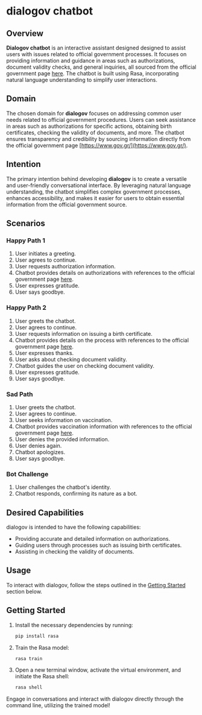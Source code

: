 # dialogov chatbot

## Overview

**Dialogov chatbot** is an interactive assistant designed designed to assist users with issues related to official government processes. It focuses on providing information and guidance in areas such as authorizations, document validity checks, and general inquiries, all sourced from the official government page [here](https://www.gov.gr/). The chatbot is built using Rasa, incorporating natural language understanding to simplify user interactions.

## Domain

The chosen domain for **dialogov** focuses on addressing common user needs related to official government procedures. Users can seek assistance in areas such as authorizations for specific actions, obtaining birth certificates, checking the validity of documents, and more. The chatbot ensures transparency and credibility by sourcing information directly from the official government page [https://www.gov.gr/](https://www.gov.gr/).

## Intention

The primary intention behind developing **dialogov** is to create a versatile and user-friendly conversational interface. By leveraging natural language understanding, the chatbot simplifies complex government processes, enhances accessibility, and makes it easier for users to obtain essential information from the official government source.

## Scenarios

### Happy Path 1

1. User initiates a greeting.
2. User agrees to continue.
3. User requests authorization information.
4. Chatbot provides details on authorizations with references to the official government page [here](https://www.gov.gr/en/ipiresies/polites-kai-kathemerinoteta/psephiaka-eggrapha-gov-gr/ekdose-exousiodoteses).
5. User expresses gratitude.
6. User says goodbye.

### Happy Path 2

1. User greets the chatbot.
2. User agrees to continue.
3. User requests information on issuing a birth certificate.
4. Chatbot provides details on the process with references to the official government page [here](https://www.gov.gr/en/ipiresies/oikogeneia/gennese/pistopoietiko-genneses).
5. User expresses thanks.
6. User asks about checking document validity.
7. Chatbot guides the user on checking document validity.
8. User expresses gratitude.
9. User says goodbye.

### Sad Path

1. User greets the chatbot.
2. User agrees to continue.
3. User seeks information on vaccination.
4. Chatbot provides vaccination information with references to the official government page [here](https://www.gov.gr/en/ipiresies/ugeia-kai-pronoia/koronoios-covid-19/pistopoietiko-emboliasmou).
5. User denies the provided information.
6. User denies again.
7. Chatbot apologizes.
8. User says goodbye.

### Bot Challenge

1. User challenges the chatbot's identity.
2. Chatbot responds, confirming its nature as a bot.

## Desired Capabilities

dialogov is intended to have the following capabilities:

- Providing accurate and detailed information on authorizations.
- Guiding users through processes such as issuing birth certificates.
- Assisting in checking the validity of documents.

## Usage

To interact with dialogov, follow the steps outlined in the [Getting Started](#getting-started) section below.

## Getting Started

1. Install the necessary dependencies by running:

    ```bash
    pip install rasa
    ```

2. Train the Rasa model:

    ```bash
    rasa train
    ```

3. Open a new terminal window, activate the virtual environment, and initiate the Rasa shell:

    ```bash
    rasa shell
    ```

Engage in conversations and interact with dialogov directly through the command line, utilizing the trained model!
